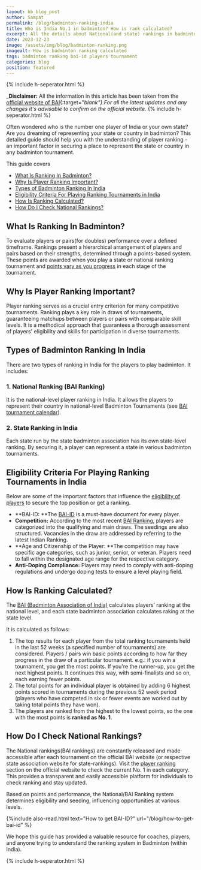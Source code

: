 ```yaml
---
layout: bb_blog_post
author: Sampat
permalink: /blog/badminton-ranking-india
title: Who is India No.1 in badminton? How is rank calculated?
excerpt: All the details about National(and state) rankings in badminton, how is it calculated, and where to check.
date: 2023-12-23
image: /assets/img/blog/badminton-ranking.png
imagealt: How is badminton ranking calculated
tags: badminton ranking bai-id players tournament
categories: blog
position: featured
---
```

{% include h-seperator.html %}

_**Disclaimer:** All the information in this article has been taken from the [official website of BAI](https://www.badmintonindia.org/){:target="_blank"}.For all the latest updates and any changes it's advisable to confirm on the official website._
{% include h-seperator.html %}

Often wondered who is the number one player of India or your own state? Are you dreaming of representing your state or country in badminton? This detailed guide should help you with the  understanding of player ranking - an important factor in securing a place to represent the state or country in any badminton tournament.

This guide covers
<br/>
- [What Is Ranking In Badminton?](#what-is-ranking-in-badminton)
- [Why Is Player Ranking Important?](#why-is-player-ranking-important)
- [Types of Badminton Ranking In India](#types-of-badminton-ranking-in-india)
- [Eligibility Criteria For Playing Ranking Tournaments in India](#eligibility-criteria-for-playing-ranking-tournaments-in-india)
- [How Is Ranking Calculated?](#how-is-ranking-calculated)
- [How Do I Check National Rankings?](#how-do-i-check-national-rankings?)

## What Is Ranking In Badminton?

To evaluate players or pairs(for doubles) performance over a defined timeframe. Rankings present a hierarchical arrangement of players and pairs based on their strengths, determined through a points-based system. These points are awarded when you play a state or national ranking tournament and [points vary as you progress](#how-is-ranking-calculated) in each stage of the tournament.


## Why Is Player Ranking Important?

Player ranking serves as a crucial entry criterion for many competitive tournaments. Ranking plays a key role in draws of tournaments, guaranteeing matchups between players or pairs with comparable skill levels. It is a methodical approach that guarantees a thorough assessment of players' eligibility and skills for participation in diverse tournaments.


## Types of Badminton Ranking In India 

There are two types of ranking in India for the players to play badminton. It includes:


### 1. National Ranking (BAI Ranking)

It is the national-level player ranking in India. It allows the players to represent their country in national-level Badminton Tournaments (see [BAI tournament calendar](https://www.badmintonindia.org/beta/events/calendar/bai/)).


### 2. State Ranking in India

Each state run by the state badminton association has its own state-level ranking. By securing it, a player can represent a state in various badminton tournaments.


## Eligibility Criteria For Playing Ranking Tournaments in India

Below are some of the important factors that influence the [eligibility of players](https://www.badmintonindia.org/download/regulations/FINAL%20REVISED%20COMPETITION%20REGULATION.pdf) to secure the top position or get a ranking.



* **BAI-ID: **The [BAI-ID](https://resources.badmintonbuddy.com/blog/how-to-get-bai-id) is a must-have document for every player.
* **Competition:** According to the most recent [BAI Ranking](https://www.badmintonindia.org/beta/players/rankings/senior/), players are categorized into the qualifying and main draws. The seedings are also structured. Vacancies in the draw are addressed by referring to the latest Indian Ranking.
* **Age and Citizenship of the Player: **The competition may have specific age categories, such as junior, senior, or veteran. Players need to fall within the designated age range for the respective category.
* **Anti-Doping Compliance:** Players may need to comply with anti-doping regulations and undergo doping tests to ensure a level playing field.


## How Is Ranking Calculated?

The [BAI (Badminton Association of India)](https://www.badmintonindia.org/) calculates players’ ranking at the national level, and each state badminton association calculates raking at the state level. 

It is calculated as follows:



1. The top results for each player from the total ranking tournaments held in the last 52 weeks (a specified number of tournaments) are considered. Players / pairs win basic points according to how far they progress in the draw of a particular tournament. e.g.: if you win a tournament, you get the most points. If you're the runner-up, you get the next highest points. It continues this way, with semi-finalists and so on, each earning fewer points.
2. The total points for an individual player is obtained by adding 6 highest points scored in tournaments during the previous 52 week period (players who have competed in six or fewer events are worked out by taking total points they have won).
3. The players are ranked from the highest to the lowest points, so the one with the most points is **ranked as No. 1**.


## How Do I Check National Rankings?

The National rankings(BAI rankings) are constantly released and made accessible after each tournament on the official BAI website (or respective state association website for state-rankings). Visit the [player ranking](https://www.badmintonindia.org/beta/players/rankings/senior/) section on the official website to check the current No. 1 in each category. This provides a transparent and easily accessible platform for individuals to check ranking and stay updated.

Based on points and performance, the National/BAI Ranking system determines eligibility and seeding, influencing opportunities at various levels. 

{%include also-read.html text="How to get BAI-ID?" url="/blog/how-to-get-bai-id" %}

We hope this guide has provided a valuable resource for coaches, players, and anyone trying to understand the ranking system in Badminton (within India). 

{% include h-seperator.html %}
